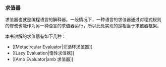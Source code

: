 ### 求值器

求值器也就是编程语言的解释器。一般情况下，一种语言的求值器通过对程式规则的修改也能作为另一种语言的求值器运行，所以此处实现的是相当于求值器框架。

本书讲解的求值器有如下几种：

- [[Metacircular Evaluator|元循环求值器]]
- [[Lazy Evaluation|惰性求值器]]
- [[Amb Evaluator|amb 求值器]]